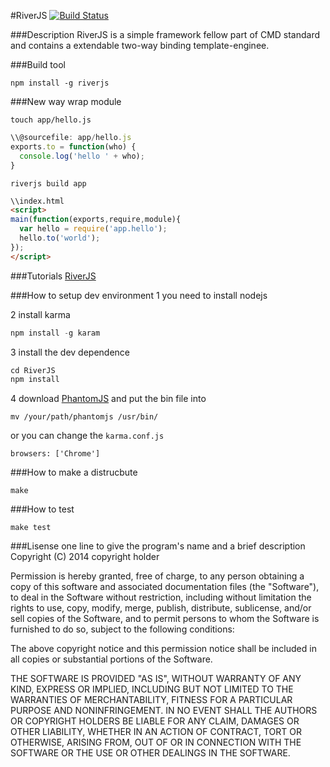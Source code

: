 #RiverJS
[![Build Status](https://travis-ci.org/zhang-ning/RiverJS.png?branch=master)](https://travis-ci.org/zhang-ning/RiverJS)

###Description
RiverJS is a simple framework fellow part of CMD standard and contains a extendable two-way binding template-enginee.

###Build tool
```
npm install -g riverjs
```

###New way wrap module

```
touch app/hello.js
```

```javascript
\\@sourcefile: app/hello.js
exports.to = function(who) {
  console.log('hello ' + who);
}

```

```
riverjs build app
```


```html
\\index.html
<script>
main(function(exports,require,module){
  var hello = require('app.hello');
  hello.to('world');
});
</script>
```

###Tutorials
[RiverJS](http://besideriver.com/RiverJS)


###How to setup dev environment
1 you need to install nodejs 

2 install karma 

```javascript
npm install -g karam
```

3 install the dev dependence

```javascript
cd RiverJS
npm install
```

4 download [PhantomJS](http://phantomjs.org) and put the bin file into 

```
mv /your/path/phantomjs /usr/bin/
```

or you can change the `karma.conf.js` 

```
browsers: ['Chrome']
```



###How to make a distrucbute

```
make
```


###How to test
```
make test
```

###Lisense
 one line to give the program's name and a brief description
 Copyright (C) 2014 copyright holder

 Permission is hereby granted, free of charge, to any person obtaining
 a copy of this software and associated documentation files (the "Software"),
 to deal in the Software without restriction, including without limitation
 the rights to use, copy, modify, merge, publish, distribute, sublicense,
 and/or sell copies of the Software, and to permit persons to whom the
 Software is furnished to do so, subject to the following conditions:

 The above copyright notice and this permission notice shall be included
 in all copies or substantial portions of the Software.

 THE SOFTWARE IS PROVIDED "AS IS", WITHOUT WARRANTY OF ANY KIND,
 EXPRESS OR IMPLIED, INCLUDING BUT NOT LIMITED TO THE WARRANTIES
 OF MERCHANTABILITY, FITNESS FOR A PARTICULAR PURPOSE AND NONINFRINGEMENT.
 IN NO EVENT SHALL THE AUTHORS OR COPYRIGHT HOLDERS BE LIABLE FOR ANY CLAIM,
 DAMAGES OR OTHER LIABILITY, WHETHER IN AN ACTION OF CONTRACT,
 TORT OR OTHERWISE, ARISING FROM, OUT OF OR IN CONNECTION WITH THE SOFTWARE
 OR THE USE OR OTHER DEALINGS IN THE SOFTWARE.


